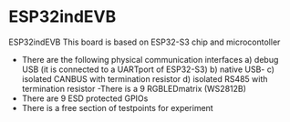 # ESP32indEVB
ESP32indEVB
This board is based on ESP32-S3 chip and microcontoller
 - There are the following physical communication interfaces
 a) debug USB (it is connected to a UARTport of ESP32-S3)
 b) native USB-
 c) isolated CANBUS with termination resistor
 d) isolated RS485 with termination resistor
 -There is a 9 RGBLEDmatrix (WS2812B)
- There are 9 ESD protected GPIOs
- There is a free section of testpoints for experiment
